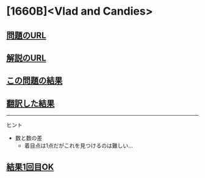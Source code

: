# \[1660B\]\<Vlad and Candies\>

## [問題のURL](https://codeforces.com/problemset/problem/1660/B?f0a28=1)

## [解説のURL](https://codeforces.com/blog/entry/101526)

## [この問題の結果](https://codeforces.com/contest/1660/status/B)

## [翻訳した結果](https://akimovich.hateblo.jp/entry/2022/04/26/191948)
<!---- 「問題の結果の見方」
 PROBLEMS→問題番号一覧→回答者数→accepted＋言語をセレクトする 
 ---->

-----
ヒント

* 数と数の差
    * 着目点は1点だがこれを見つけるのは難しい…

## [結果1回目OK](https://codeforces.com/problemset/submission/1660/155743789)
